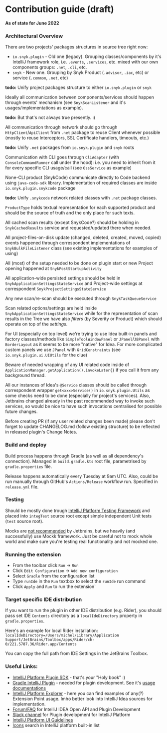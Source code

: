 # Contribution guide (draft)

__As of state for June 2022__

### Architectural Overview
There are two projects' packages structures in source tree right now:
- `io.snyk.plugin` - Old one (legacy). Grouping classes/components by it's IntelliJ framework role, i.e. `.events`, `.services`, etc. mixed with our own components groups: `.net`, `.cli`, etc.
- `snyk` - New one. Grouping by Snyk Product (`.advisor`, `.iac`, etc) or service (`.common`, `.net`, etc)

**todo:** Unify project packages structure to either `io.snyk.plugin` or `snyk`

Ideally all communication between components/services should happen through events' mechanism (see `SnykScanListener` and it's usages/implementations as example).

**todo:** But that's not always true presently. :(

All communication through network should go through `HttpClient`/`ApiClient` from `.net` package to reuse Client whenever possible (mostly to reuse Interceptors, SSL Certificate handlers, timeouts, etc.)

**todo:** Unify `.net` packages from `io.snyk.plugin` and `snyk` roots

Communication with CLI goes through `CliAdapter` (with `ConsoleCommandRunner` call under the hood): i.e. you need to inherit from it for every specific CLI usage/call (see `OssService` as example)

None-CLI product (SnykCode) communicate directly to Code backend using `java-code-sdk` library. Implementation of required classes are inside `io.snyk.plugin.snykcode` package

**todo:** Unify `.snykcode` network related classes with `.net` package classes.

`ProductType` holds textual representation for each supported product and should be the source of truth and the only place for such texts.

All cached scan results (except SnykCode?) should be holding in `SnykCachedResults` service and requested/updated there when needed.

All project-files-on-disk update (changed, deleted, created, moved, copied) events happened through correspondent implementations of `SnykBulkFileListener` class (see existing implementations for examples of using)

All (most) of the setup needed to be done on plugin start or new Project opening happened at `SnykPostStartupActivity`

All application-wide persisted settings should be held in `SnykApplicationSettingsStateService` and Project-wide settings at correspondent `SnykProjectSettingsStateService`

Any new scan/re-scan should be executed through `SnykTaskQueueService`

Scan related options/settings are held inside `SnykApplicationSettingsStateService` while for the representation of scan results in the Tree we have also _filters_ (by Severity or Product) which should operate on top of the _settings_.

For UI (especially on top level) we're trying to use Idea built-in panels and factory classes/methods like `SimpleToolWindowPanel` or `JPanel`/`JBPanel` with `BorderLayout` as it seems to be more "native" for Idea. For more complicated custom panels we use `JPanel` with `GridConstraints` (see `io.snyk.plugin.ui.UIUtils` for the clue)

Beware of needed wrapping of any UI related code inside of `ApplicationManager.getApplication().invokeLater{}` if you call it from any background thread.

All our instances of Idea's `@Service` classes should be called through correspondent wrapper `get<xxx>Service()` in `io.snyk.plugin.Utils` as some checks need to be done (especially for project's services). Also, Jetbrains changed already in the past recommended way to invoke such services, so would be nice to have such invocations centralised for possible future changes.

Before creating PR (if any user related changes been made) please don't forget to update CHANGELOG.md (follow existing structure) to be reflected in released plugin's Change Notes.

### Build and deploy

Build process happens through Gradle (as well as all dependency's connection). Managed in `build.gradle.kts` root file, parametrised by `gradle.properties` file.

Release happens automatically every Tuesday at 9am UTC. Also, could be run manually through GitHub's `Actions/Release` workflow run. Specified in `release.yml` file.

### Testing
Should be mostly done trough [IntelliJ Platform Testing Framework](https://plugins.jetbrains.com/docs/intellij/testing-plugins.html) and placed into `integTest` source root except simple independent Unit tests (`test` source root).

Mocks are [not recommended](https://plugins.jetbrains.com/docs/intellij/testing-plugins.html#mocks) by Jetbrains, but we heavily (and successfully) use Mockk framework. Just be careful not to mock whole world and make sure you're testing real functionality and not mocked one.

### Running the extension

- From the toolbar click `Run` -> `Run`
- Click `Edit Configuration` -> `Add new configuration`
- Select `Gradle` from the configuration list
- Type `runIde` in the `Run` textbox to select the `runIde` run command
- Click `Apply` and `Run` to run the extension`

### Target specific IDE distribution
If you want to run the plugin in other IDE distribution (e.g. Rider), you should pass set IDE `Contents` directory as a `localIdeDirectory` property in `gradle.properties`.

Here's an example for local Rider installation:
`localIdeDirectory=/Users/michel/Library/Application Support/JetBrains/Toolbox/apps/Rider/ch-0/221.5787.36/Rider.app/Contents`

You can copy the full path from IDE Settings in the JetBrains Toolbox.

### Useful Links:
- [IntelliJ Platform Plugin SDK](https://plugins.jetbrains.com/docs/intellij) - that's your "Holy book" :)
- [Gradle IntelliJ Plugin](https://github.com/JetBrains/gradle-intellij-plugin) - needed for plugin development. See it's
[usage documentations](https://plugins.jetbrains.com/docs/intellij/tools-gradle-intellij-plugin.html)
- [IntelliJ Platform Explorer](https://plugins.jetbrains.com/intellij-platform-explorer) - here you can find examples of any(?) Extension Point usage.
Imho better look into IntelliJ Idea sources for implementation.
- [Forum/FAQ](https://intellij-support.jetbrains.com/hc/en-us/community/topics/200366979-IntelliJ-IDEA-Open-API-and-Plugin-Development)  for IntelliJ IDEA Open API and Plugin Development
- [Slack channel](https://jetbrains-platform.slack.com/archives/C5U8BM1MK) for Plugin development for IntelliJ Platform
- [IntelliJ Platform UI Guidelines](https://jetbrains.github.io/ui/)
- [Icons](https://jetbrains.github.io/ui/resources/icons_list/) search in IntelliJ platform built-in list
